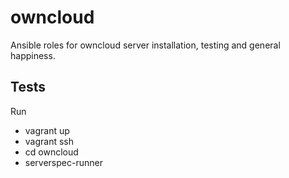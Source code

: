 # owncloud
Ansible roles for owncloud server installation, testing and general happiness.

## Tests

Run

* vagrant up
* vagrant ssh
* cd owncloud
* serverspec-runner
